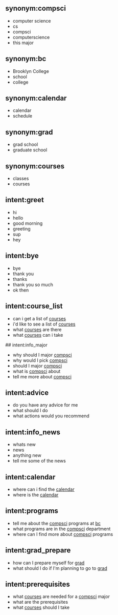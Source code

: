 ## synonym:compsci
- computer science
- cs
- compsci
- computerscience
- this major

## synonym:bc
- Brooklyn College
- school
- college

## synonym:calendar
- calendar
- schedule

## synonym:grad
- grad school
- graduate school

## synonym:courses
- classes
- courses

## intent:greet
- hi
- hello
- good morning
- greeting
- sup
- hey

## intent:bye
- bye
- thank you
- thanks
- thank you so much
- ok then

## intent:course_list
- can i get a list of [courses](courses)
- i'd like to see a list of [courses](courses)
- what [courses](courses) are there
- what [courses](courses) can i take

​## intent:info_major
- why should I major [compsci](major)
- why would I pick [compsci](major)
- should I major [compsci](major)
- what is [compsci](major) about
- tell me more about [compsci](major)

## intent:advice
- do you have any advice for me
- what should I do
- what actions would you recommend

## intent:info_news
- whats new
- news
- anything new
- tell me some of the news

## intent:calendar
- where can i find the [calendar](calendar)
- where is the [calendar](calendar)

## intent:programs
- tell me about the [compsci](major) programs at [bc](bc)
- what programs are in the [compsci](major) department
- where can I find more about [compsci](major) programs

## intent:grad_prepare
- how can I prepare myself for [grad](grad)
- what should I do if I'm planning to go to [grad](grad)

## intent:prerequisites
- what [courses](courses) are needed for a [compsci](major) major
- what are the prerequisites
- what [courses](courses) should I take

<!-- ## intent:deadline_for
 -->

<!-- ## intent:get_office
- where can i find 

## intent:get_phone

## intent:get_facebook

## intent:who_position

## intent:get_profile

## intent:get_facebook_clubs

## intent:get_mailing_list

## intent:help_registration

## intent:help_registration

## intent:get_syllabus


 -->

